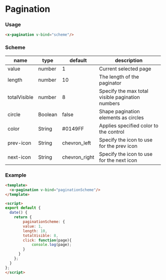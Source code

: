 # Pagination

### Usage

```html
<x-pagination v-bind="scheme"/>
```

### Scheme

| name         | type    | default       | description                                      |
| ------------ | ------- | ------------- | ------------------------------------------------ |
| value        | number  | 1             | Current selected page                            |
| length       | number  | 10            | The length of the paginator                      |
| totalVisible | number  | 8             | Specify the max total visible pagination numbers |
| circle       | Boolean | false         | Shape pagination elements as circles             |
| color        | String  | #0149FF       | Applies specified color to the control           |
| prev-icon    | String  | chevron_left  | Specify the icon to use for the prev icon        |
| next-icon    | String  | chevron_right | Specify the icon to use for the next icon        |

### Example

```html
<template>
  <x-pagination v-bind="paginationScheme"/>
</template>

<script>
export default {
  date() {
    return {
        paginationScheme: {
        value: 1,
        length: 10,
        totalVisible: 8,
        click: function(page){
            console.log(page);
        }
      }
    };
  }
};
</script>
```
